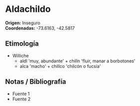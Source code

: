 # Aldachildo

**Origen:** Inseguro  
**Coordenadas:** -73.6163, -42.5817

## Etimología
- Williche
    - aldl 'muy, abundante' + chilln 'fluir, manar a borbotones'
    - alca 'macho' + chillco 'chilcón o fucsia'

## Notas / Bibliografía
- Fuente 1
- Fuente 2

